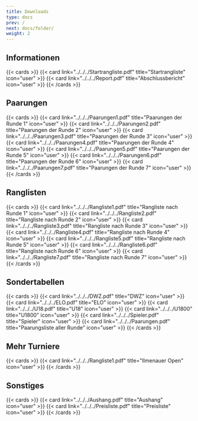 ```yaml
---
title: Downloads
type: docs
prev: /
next: docs/folder/
weight: 2
---
```


## Informationen

{{< cards >}}
{{< card link="../../../Startrangliste.pdf" title="Startrangliste" icon="user" >}}
{{< card link="../../../Report.pdf" title="Abschlussbericht" icon="user" >}}
{{< /cards >}}

## Paarungen

{{< cards >}}
{{< card link="../../../Paarungen1.pdf" title="Paarungen der Runde 1" icon="user" >}}
{{< card link="../../../Paarungen2.pdf" title="Paarungen der Runde 2" icon="user" >}}
{{< card link="../../../Paarungen3.pdf" title="Paarungen der Runde 3" icon="user" >}}
{{< card link="../../../Paarungen4.pdf" title="Paarungen der Runde 4" icon="user" >}}
{{< card link="../../../Paarungen5.pdf" title="Paarungen der Runde 5" icon="user" >}}
{{< card link="../../../Paarungen6.pdf" title="Paarungen der Runde 6" icon="user" >}}
{{< card link="../../../Paarungen7.pdf" title="Paarungen der Runde 7" icon="user" >}}
{{< /cards >}}

## Ranglisten

{{< cards >}}
{{< card link="../../../Rangliste1.pdf" title="Rangliste nach Runde 1" icon="user" >}}
{{< card link="../../../Rangliste2.pdf" title="Rangliste nach Runde 2" icon="user" >}}
{{< card link="../../../Rangliste3.pdf" title="Rangliste nach Runde 3" icon="user" >}}
{{< card link="../../../Rangliste4.pdf" title="Rangliste nach Runde 4" icon="user" >}}
{{< card link="../../../Rangliste5.pdf" title="Rangliste nach Runde 5" icon="user" >}}
{{< card link="../../../Rangliste6.pdf" title="Rangliste nach Runde 6" icon="user" >}}
{{< card link="../../../Rangliste7.pdf" title="Rangliste nach Runde 7" icon="user" >}}
{{< /cards >}}


## Sondertabellen 
{{< cards >}}
{{< card link="../../../DWZ.pdf" title="DWZ" icon="user" >}}
{{< card link="../../../ELO.pdf" title="ELO" icon="user" >}}
{{< card link="../../../U18.pdf" title="U18" icon="user" >}}
{{< card link="../../../U1800" title="U1800" icon="user" >}}
{{< card link="../../../Spieler.pdf" title="Spieler" icon="user" >}}
{{< card link="../../../Paarungen.pdf" title="Paarungsliste aller Runde" icon="user" >}}
{{< /cards >}}

## Mehr Turniere

{{< cards >}}
{{< card link="../../../Rangliste1.pdf" title="Ilmenauer Open" icon="user" >}}
{{< /cards >}}


## Sonstiges

{{< cards >}}
{{< card link="../../../Aushang.pdf" title="Aushang" icon="user" >}}
{{< card link="../../../Preisliste.pdf" title="Preisliste" icon="user" >}}
{{< /cards >}}
